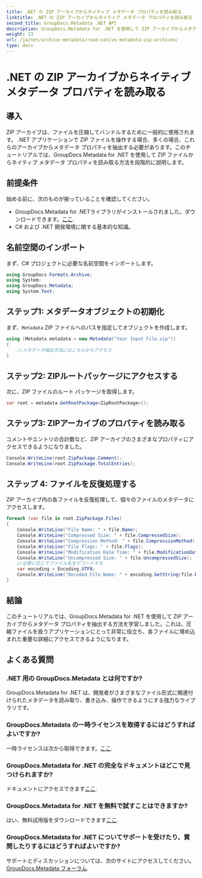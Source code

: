 ```yaml
---
title: .NET の ZIP アーカイブからネイティブ メタデータ プロパティを読み取る
linktitle: .NET の ZIP アーカイブからネイティブ メタデータ プロパティを読み取る
second_title: GroupDocs.Metadata .NET API
description: GroupDocs.Metadata for .NET を使用して ZIP アーカイブからメタデータを抽出する方法を学びます。ネイティブ プロパティを読み取るための段階的な手順を確認してください。
weight: 13
url: /ja/net/archive-metadata/read-native-metadata-zip-archives/
type: docs
---
```

# .NET の ZIP アーカイブからネイティブ メタデータ プロパティを読み取る

## 導入
ZIP アーカイブは、ファイルを圧縮してバンドルするために一般的に使用されます。 .NET アプリケーションで ZIP ファイルを操作する場合、多くの場合、これらのアーカイブからメタデータ プロパティを抽出する必要があります。このチュートリアルでは、GroupDocs.Metadata for .NET を使用して ZIP ファイルからネイティブ メタデータ プロパティを読み取る方法を段階的に説明します。
## 前提条件
始める前に、次のものが揃っていることを確認してください。
- GroupDocs.Metadata for .NETライブラリがインストールされました。ダウンロードできます。[ここ](https://releases.groupdocs.com/metadata/net/).
- C# および .NET 開発環境に関する基本的な知識。

## 名前空間のインポート
まず、C# プロジェクトに必要な名前空間をインポートします。
```csharp
using GroupDocs.Formats.Archive;
using System;
using GroupDocs.Metadata;
using System.Text;
```
## ステップ1: メタデータオブジェクトの初期化
まず、`Metadata` ZIP ファイルへのパスを指定してオブジェクトを作成します。
```csharp
using (Metadata metadata = new Metadata("Your Input File.zip"))
{
    //メタデータ抽出方法にはこちらからアクセス
}
```
## ステップ2: ZIPルートパッケージにアクセスする
次に、ZIP ファイルのルート パッケージを取得します。
```csharp
var root = metadata.GetRootPackage<ZipRootPackage>();
```
## ステップ3: ZIPアーカイブのプロパティを読み取る
コメントやエントリの合計数など、ZIP アーカイブのさまざまなプロパティにアクセスできるようになりました。
```csharp
Console.WriteLine(root.ZipPackage.Comment);
Console.WriteLine(root.ZipPackage.TotalEntries);
```
## ステップ 4: ファイルを反復処理する
ZIP アーカイブ内の各ファイルを反復処理して、個々のファイルのメタデータにアクセスします。
```csharp
foreach (var file in root.ZipPackage.Files)
{
    Console.WriteLine("File Name: " + file.Name);
    Console.WriteLine("Compressed Size: " + file.CompressedSize);
    Console.WriteLine("Compression Method: " + file.CompressionMethod);
    Console.WriteLine("File Flags: " + file.Flags);
    Console.WriteLine("Modification Date Time: " + file.ModificationDateTime);
    Console.WriteLine("Uncompressed Size: " + file.UncompressedSize);
    //必要に応じてファイル名をデコードする
    var encoding = Encoding.UTF8;
    Console.WriteLine("Decoded File Name: " + encoding.GetString(file.RawName));
}
```

## 結論
このチュートリアルでは、GroupDocs.Metadata for .NET を使用して ZIP アーカイブからメタデータ プロパティを抽出する方法を学習しました。これは、圧縮ファイルを扱うアプリケーションにとって非常に役立ち、各ファイルに埋め込まれた重要な詳細にアクセスできるようになります。

## よくある質問
### .NET 用の GroupDocs.Metadata とは何ですか?
GroupDocs.Metadata for .NET は、開発者がさまざまなファイル形式に関連付けられたメタデータを読み取り、書き込み、操作できるようにする強力なライブラリです。
### GroupDocs.Metadata の一時ライセンスを取得するにはどうすればよいですか?
一時ライセンスは次から取得できます。[ここ](https://purchase.groupdocs.com/temporary-license/).
### GroupDocs.Metadata for .NET の完全なドキュメントはどこで見つけられますか?
ドキュメントにアクセスできます[ここ](https://tutorials.groupdocs.com/metadata/net/).
### GroupDocs.Metadata for .NET を無料で試すことはできますか?
はい、無料試用版をダウンロードできます[ここ](https://releases.groupdocs.com/).
### GroupDocs.Metadata for .NET についてサポートを受けたり、質問したりするにはどうすればよいですか?
サポートとディスカッションについては、次のサイトにアクセスしてください。[GroupDocs.Metadata フォーラム](https://forum.groupdocs.com/c/metadata/14).